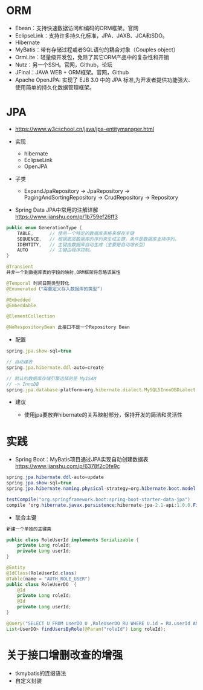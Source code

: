 # ORM

- Ebean：支持快速数据访问和编码的ORM框架。官网
- EclipseLink：支持许多持久化标准，JPA、JAXB、JCA和SDO。
- Hibernate
- MyBatis：带有存储过程或者SQL语句的耦合对象（Couples object）
- OrmLite：轻量级开发包，免除了其它ORM产品中的复杂性和开销
- Nutz：另一个SSH。官网，Github，论坛
- JFinal：JAVA WEB + ORM框架。官网，Github
- Apache OpenJPA: 实现了 EJB 3.0 中的 JPA 标准,为开发者提供功能强大、使用简单的持久化数据管理框架。

# JPA

- https://www.w3cschool.cn/java/jpa-entitymanager.html

- 实现
    - hibernate
    - EclipseLink
    - OpenJPA

- 子类
    - ExpandJpaRepository -> JpaRepository -> PagingAndSortingRepository -> CrudRepository -> Repository

- Spring Data JPA中常用的注解详解 https://www.jianshu.com/p/1b759ef26ff3

```java
public enum GenerationType {    
    TABLE,      // 使用一个特定的数据库表格来保存主键
    SEQUENCE,   // 根据底层数据库的序列来生成主键，条件是数据库支持序列。  
    IDENTITY,   // 主键由数据库自动生成（主要是自动增长型）   
    AUTO        // 主键由程序控制。
}

@Transient 
并非一个到数据库表的字段的映射,ORM框架将忽略该属性

@Temporal 时间日期类型转化
@Enumerated（"需要定义存入数据库的类型”)

@Embedded
@Embeddable

@ElementCollection

@NoRespositoryBean 此接口不是一个Repository Bean
```

- 配置

```js
spring.jpa.show-sql=true

// 自动建表
spring.jpa.hibernate.ddl-auto=create

// 默认的数据库存储引擎选择的是 MyISAM
// -> InnoDB 
spring.jpa.database-platform=org.hibernate.dialect.MySQL5InnoDBDialect
```

- 建议 

    - 使用jpa要放弃hibernate的关系映射部分，保持开发的简洁和灵活性

# 实践

- Spring Boot：MyBatis项目通过JPA实现自动创建数据表 https://www.jianshu.com/p/6378f2c0fe9c

```java
spring.jpa.hibernate.ddl-auto=update
spring.jpa.show-sql=true
spring.jpa.hibernate.naming.physical-strategy=org.hibernate.boot.model.naming.PhysicalNamingStrategyStandardImpl

testCompile("org.springframework.boot:spring-boot-starter-data-jpa")
compile 'org.hibernate.javax.persistence:hibernate-jpa-2.1-api:1.0.0.Final'
```
 
- 联合主键

```java
新建一个单独的主键类

public class RoleUserId implements Serializable {
    private Long roleId;
    private Long userId;
}

@Entity
@IdClass(RoleUserId.class)
@Table(name = "AUTH_ROLE_USER")
public class RoleUserDO  {
    @Id
    private Long roleId;
    @Id
    private Long userId;
}

@Query("SELECT U FROM UserDO U ,RoleUserDO RU WHERE U.id = RU.userId AND RU.roleId = :roleId")
List<UserDO> findUsersByRole(@Param("roleId") Long roleId);
```

# 关于接口增删改查的增强

- tkmybatis的连缀语法
- 自定义封装